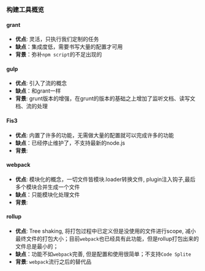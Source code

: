 ### 构建工具概览
#### grant

* **优点**: 灵活，只执行我们定制的任务
* **缺点**：集成度低，需要书写大量的配置才可用
* **背景**：弥补`npm script`的不足出现的

#### gulp

* **优点**: 引入了流的概念
* **缺点**：和grant一样
* **背景**: grunt版本的增强，在grunt的版本的基础之上增加了监听文档、读写文档、流的处理

#### Fis3

* **优点**: 内置了许多的功能，无需做大量的配置就可以完成许多的功能
* **缺点**：已经停止维护了，不支持最新的node.js
* **背景**: 

#### webpack

* **优点**: 模块化的概念，一切文件皆模块.loader转换文件, plugin注入钩子,最后多个模块合并生成一个文件
* **缺点**：只能模块化处理文件
* **背景**:

####  rollup
* **优点**: Tree shaking, 将打包过程中已定义但是没使用的文件进行scope, 减小最终文件的打包大小；目前`webpack`也已经具有此功能，但是rollup打包出来的文件总是最小的；
* **缺点**：功能不如`webpack`完善, 但是配置和使用很简单；不支持`Code Splite`
* **背景**: `webpack`流行之后的替代品





